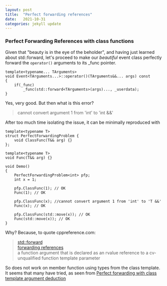 ```yaml
---
layout: post
title:  "Perfect forwarding references"
date:   2021-10-31
categories: jekyll update
---
```


### Perfect Forwarding References with class functions
Given that "beauty is in the eye of the beholder", and having just learned about std::forward,
let's proceed to make our *beautiful* event class perfectly forward the `operator()` arguments to its _func pointer.

    template<typename... TArguments>
    void Event<TArguments...>::operator()(TArguments&&... args) const
    {
    	if(_func)
    		_func(std::forward<TArguments>(args)..., _userdata);
    }

Yes, very good. But then what is this error?
> cannot convert argument 1 from 'int' to 'int &&'

After too much time isolating the issue, it can be minimally reproduced with

    template<typename T>
    struct PerfectForwardingProblem {
    	void ClassFunc(T&& arg) {}
    };
    
    template<typename T>
    void Func(T&& arg) {}
    
    void Demo()
    {
    	PerfectForwardingProblem<int> pfp;
    	int x = 1;
    
    	pfp.ClassFunc(1); // OK
    	Func(1); // OK
    
    	pfp.ClassFunc(x); //cannot convert argument 1 from 'int' to 'T &&'
    	Func(x); // OK
    
    	pfp.ClassFunc(std::move(x)); // OK
    	Func(std::move(x)); // OK
    }

Why? Because, to quote cppreference.com:
> [std::forward](https://en.cppreference.com/w/cpp/utility/forward)  
> [forwarding references](https://en.cppreference.com/w/cpp/language/reference#Forwarding_references)  
> a function argument that is declared as an rvalue reference to a cv-unqualified function template parameter

So does not work on member function using types from the class template.  
It seems that many have tried, as seen from [Perfect forwarding with class template argument deduction](https://stackoverflow.com/a/45791389/17172063)
